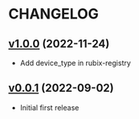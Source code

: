 # CHANGELOG

## [v1.0.0](https://github.com/NubeIO/rubix-registry-go/tree/v1.0.0) (2022-11-24)

- Add device_type in rubix-registry

## [v0.0.1](https://github.com/NubeIO/rubix-registry-go/tree/v0.0.1) (2022-09-02)

- Initial first release
